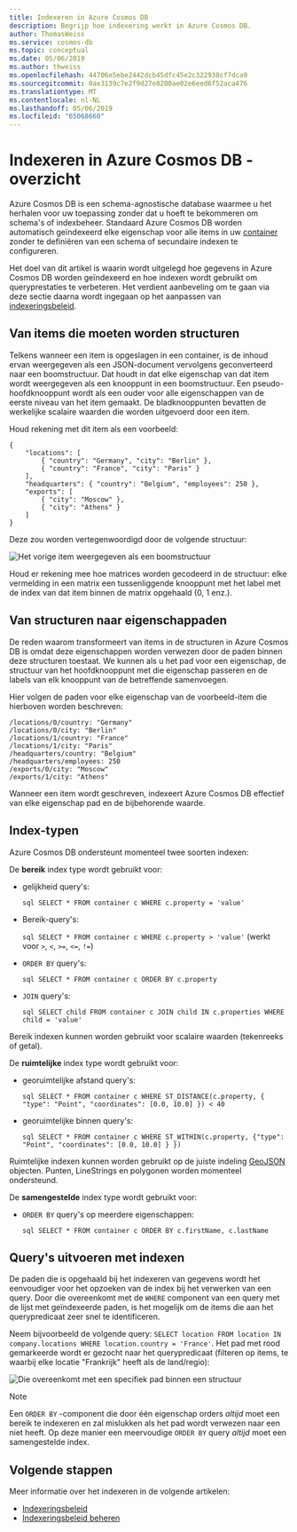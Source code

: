 ```yaml
---
title: Indexeren in Azure Cosmos DB
description: Begrijp hoe indexering werkt in Azure Cosmos DB.
author: ThomasWeiss
ms.service: cosmos-db
ms.topic: conceptual
ms.date: 05/06/2019
ms.author: thweiss
ms.openlocfilehash: 44706e5ebe2442dcb45dfc45e2c322938cf7dca9
ms.sourcegitcommit: 0ae3139c7e2f9d27e8200ae02e6eed6f52aca476
ms.translationtype: MT
ms.contentlocale: nl-NL
ms.lasthandoff: 05/06/2019
ms.locfileid: "65068660"
---
```

# <a name="indexing-in-azure-cosmos-db---overview"></a>Indexeren in Azure Cosmos DB - overzicht

Azure Cosmos DB is een schema-agnostische database waarmee u het herhalen voor uw toepassing zonder dat u hoeft te bekommeren om schema's of indexbeheer. Standaard Azure Cosmos DB worden automatisch geïndexeerd elke eigenschap voor alle items in uw [container](databases-containers-items.md#azure-cosmos-containers) zonder te definiëren van een schema of secundaire indexen te configureren.

Het doel van dit artikel is waarin wordt uitgelegd hoe gegevens in Azure Cosmos DB worden geïndexeerd en hoe indexen wordt gebruikt om queryprestaties te verbeteren. Het verdient aanbeveling om te gaan via deze sectie daarna wordt ingegaan op het aanpassen van [indexeringsbeleid](index-policy.md).

## <a name="from-items-to-trees"></a>Van items die moeten worden structuren

Telkens wanneer een item is opgeslagen in een container, is de inhoud ervan weergegeven als een JSON-document vervolgens geconverteerd naar een boomstructuur. Dat houdt in dat elke eigenschap van dat item wordt weergegeven als een knooppunt in een boomstructuur. Een pseudo-hoofdknooppunt wordt als een ouder voor alle eigenschappen van de eerste niveau van het item gemaakt. De bladknooppunten bevatten de werkelijke scalaire waarden die worden uitgevoerd door een item.

Houd rekening met dit item als een voorbeeld:

    {
        "locations": [
            { "country": "Germany", "city": "Berlin" },
            { "country": "France", "city": "Paris" }
        ],
        "headquarters": { "country": "Belgium", "employees": 250 },
        "exports": [
            { "city": "Moscow" },
            { "city": "Athens" }
        ]
    }

Deze zou worden vertegenwoordigd door de volgende structuur:

![Het vorige item weergegeven als een boomstructuur](./media/index-overview/item-as-tree.png)

Houd er rekening mee hoe matrices worden gecodeerd in de structuur: elke vermelding in een matrix een tussenliggende knooppunt met het label met de index van dat item binnen de matrix opgehaald (0, 1 enz.).

## <a name="from-trees-to-property-paths"></a>Van structuren naar eigenschappaden

De reden waarom transformeert van items in de structuren in Azure Cosmos DB is omdat deze eigenschappen worden verwezen door de paden binnen deze structuren toestaat. We kunnen als u het pad voor een eigenschap, de structuur van het hoofdknooppunt met die eigenschap passeren en de labels van elk knooppunt van de betreffende samenvoegen.

Hier volgen de paden voor elke eigenschap van de voorbeeld-item die hierboven worden beschreven:

    /locations/0/country: "Germany"
    /locations/0/city: "Berlin"
    /locations/1/country: "France"
    /locations/1/city: "Paris"
    /headquarters/country: "Belgium"
    /headquarters/employees: 250
    /exports/0/city: "Moscow"
    /exports/1/city: "Athens"

Wanneer een item wordt geschreven, indexeert Azure Cosmos DB effectief van elke eigenschap pad en de bijbehorende waarde.

## <a name="index-kinds"></a>Index-typen

Azure Cosmos DB ondersteunt momenteel twee soorten indexen:

De **bereik** index type wordt gebruikt voor:

- gelijkheid query's: 

   ```sql SELECT * FROM container c WHERE c.property = 'value'```

- Bereik-query's: 

   ```sql SELECT * FROM container c WHERE c.property > 'value'``` (werkt voor `>`, `<`, `>=`, `<=`, `!=`)

- `ORDER BY` query's:

   ```sql SELECT * FROM container c ORDER BY c.property```

- `JOIN` query's: 

   ```sql SELECT child FROM container c JOIN child IN c.properties WHERE child = 'value'```

Bereik indexen kunnen worden gebruikt voor scalaire waarden (tekenreeks of getal).

De **ruimtelijke** index type wordt gebruikt voor:

- georuimtelijke afstand query's: 

   ```sql SELECT * FROM container c WHERE ST_DISTANCE(c.property, { "type": "Point", "coordinates": [0.0, 10.0] }) < 40```

- georuimtelijke binnen query's: 

   ```sql SELECT * FROM container c WHERE ST_WITHIN(c.property, {"type": "Point", "coordinates": [0.0, 10.0] } })```

Ruimtelijke indexen kunnen worden gebruikt op de juiste indeling [GeoJSON](geospatial.md) objecten. Punten, LineStrings en polygonen worden momenteel ondersteund.

De **samengestelde** index type wordt gebruikt voor:

- `ORDER BY` query's op meerdere eigenschappen: 

   ```sql SELECT * FROM container c ORDER BY c.firstName, c.lastName```

## <a name="querying-with-indexes"></a>Query's uitvoeren met indexen

De paden die is opgehaald bij het indexeren van gegevens wordt het eenvoudiger voor het opzoeken van de index bij het verwerken van een query. Door die overeenkomt met de `WHERE` component van een query met de lijst met geïndexeerde paden, is het mogelijk om de items die aan het querypredicaat zeer snel te identificeren.

Neem bijvoorbeeld de volgende query: `SELECT location FROM location IN company.locations WHERE location.country = 'France'`. Het pad met rood gemarkeerde wordt er gezocht naar het querypredicaat (filteren op items, te waarbij elke locatie "Frankrijk" heeft als de land/regio):

![Die overeenkomt met een specifiek pad binnen een structuur](./media/index-overview/matching-path.png)

> [!NOTE]
> Een `ORDER BY` -component die door één eigenschap orders *altijd* moet een bereik te indexeren en zal mislukken als het pad wordt verwezen naar een niet heeft. Op deze manier een meervoudige `ORDER BY` query *altijd* moet een samengestelde index.

## <a name="next-steps"></a>Volgende stappen

Meer informatie over het indexeren in de volgende artikelen:

- [Indexeringsbeleid](index-policy.md)
- [Indexeringsbeleid beheren](how-to-manage-indexing-policy.md)
